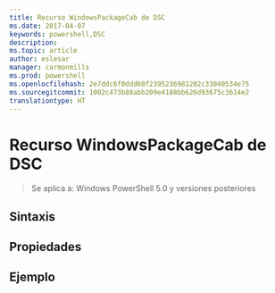 ```yaml
---
title: Recurso WindowsPackageCab de DSC
ms.date: 2017-04-07
keywords: powershell,DSC
description: 
ms.topic: article
author: eslesar
manager: carmonmills
ms.prod: powershell
ms.openlocfilehash: 2e7ddc6f0ddd60f2395236981202c33040534e75
ms.sourcegitcommit: 1002c473b88abb209e4188bb626d93675c3614e2
translationtype: HT
---
```

# <a name="dsc-windowspackagecab-resource"></a>Recurso WindowsPackageCab de DSC

> Se aplica a: Windows PowerShell 5.0 y versiones posteriores


## <a name="syntax"></a>Sintaxis



## <a name="properties"></a>Propiedades




## <a name="example"></a>Ejemplo